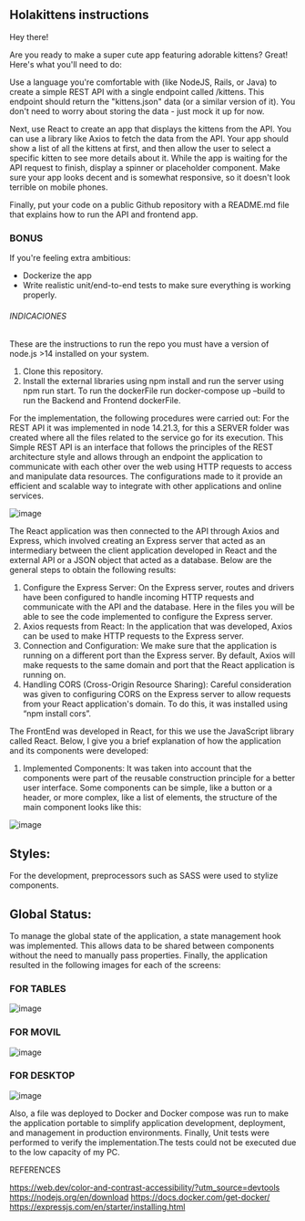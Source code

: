 ## Holakittens instructions

Hey there!

Are you ready to make a super cute app featuring adorable kittens? Great! Here's what you'll need to do:

Use a language you're comfortable with (like NodeJS, Rails, or Java) to create a simple REST API with a single endpoint called /kittens. This endpoint should return the "kittens.json" data (or a similar version of it). You don't need to worry about storing the data - just mock it up for now.

Next, use React to create an app that displays the kittens from the API. You can use a library like Axios to fetch the data from the API. Your app should show a list of all the kittens at first, and then allow the user to select a specific kitten to see more details about it. While the app is waiting for the API request to finish, display a spinner or placeholder component. Make sure your app looks decent and is somewhat responsive, so it doesn't look terrible on mobile phones.

Finally, put your code on a public Github repository with a README.md file that explains how to run the API and frontend app.

### BONUS
If you're feeling extra ambitious:
-   Dockerize the app
-   Write realistic unit/end-to-end tests to make sure everything is working properly.

######  INDICACIONES  ###
These are the instructions to run the repo you must have a version of node.js >14 installed on your system.
1. Clone this repository.
2. Install the external libraries using npm install and run the server using npm run start.
To run the dockerFile run docker-compose up –build to run the Backend and Frontend dockerFile.

For the implementation, the following procedures were carried out: For the REST API it was implemented in node 14.21.3, for this a SERVER folder was created where all the files related to the service go for its execution. This Simple REST API is an interface that follows the principles of the REST architecture style and allows through an endpoint the application to communicate with each other over the web using HTTP requests to access and manipulate data resources. The configurations made to it provide an efficient and scalable way to integrate with other applications and online services.

![image](https://github.com/hepintoAvila/FrontendDevHolafly/assets/142340366/0c2c1001-257f-478a-a9f5-f6ed9874c1f8)

The React application was then connected to the API through Axios and Express, which involved creating an Express server that acted as an intermediary between the client application developed in React and the external API or a JSON object that acted as a database. Below are the general steps to obtain the following results:
1.	Configure the Express Server: On the Express server, routes and drivers have been configured to handle incoming HTTP requests and communicate with the API and the database. Here in the files you will be able to see the code implemented to configure the Express server.
2.	Axios requests from React: In the application that was developed, Axios can be used to make HTTP requests to the Express server.
3.	Connection and Configuration: We make sure that the application is running on a different port than the Express server. By default, Axios will make requests to the same domain and port that the React application is running on.
4.	Handling CORS (Cross-Origin Resource Sharing): Careful consideration was given to configuring CORS on the Express server to allow requests from your React application's domain. To do this, it was installed using “npm install cors”.

The FrontEnd was developed in React, for this we use the JavaScript library called React. Below, I give you a brief explanation of how the application and its components were developed:

1. Implemented Components:
It was taken into account that the components were part of the reusable construction principle for a better user interface. Some components can be simple, like a button or a header, or more complex, like a list of elements, the structure of the main component looks like this:

![image](https://github.com/hepintoAvila/FrontendDevHolafly/assets/142340366/e4febdf0-dcc6-45d3-8417-654c114487e8)
## Styles:
For the development, preprocessors such as SASS were used to stylize components.
## Global Status:
To manage the global state of the application, a state management hook was implemented. This allows data to be shared between components without the need to manually pass properties.
Finally, the application resulted in the following images for each of the screens:

### FOR TABLES
![image](https://github.com/hepintoAvila/FrontendDevHolafly/assets/142340366/aba1c332-b359-4d86-892a-bf4f528c16d6)

### FOR MOVIL
![image](https://github.com/hepintoAvila/FrontendDevHolafly/assets/142340366/0f7974e0-33e6-4811-8374-6db0cb3d42e6)

### FOR DESKTOP
![image](https://github.com/hepintoAvila/FrontendDevHolafly/assets/142340366/4020516a-be5f-435d-a137-52db5a396fae)

Also, a file was deployed to Docker and Docker compose was run to make the application portable to simplify application development, deployment, and management in production environments.
Finally, Unit tests were performed to verify the implementation.The tests could not be executed due to the low capacity of my PC.


REFERENCES

https://web.dev/color-and-contrast-accessibility/?utm_source=devtools
https://nodejs.org/en/download
https://docs.docker.com/get-docker/
https://expressjs.com/en/starter/installing.html



